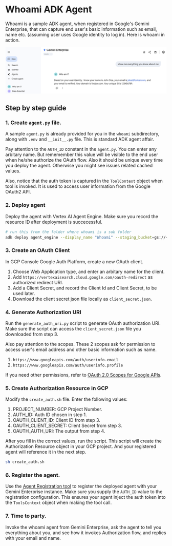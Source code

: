 # Whoami ADK Agent 

Whoami is a sample ADK agent, when registered in Google's Gemini Enterprise, that can capture end user's basic information such as email, name etc. (assuming user uses Google identity to log in). Here is whoami in action.

![whoami screenshot](imgs/whoami.png)

## Step by step guide

### 1. Create `agent.py` file.

A sample `agent.py` is already provided for you in the `whoami` subdirectory, along with `.env` and `__init__.py` file. This is standard ADK agent affair. 

Pay attention to the `AUTH_ID` constant in the `agent.py`. You can enter any arbitary name. But rememember this value will be visible to the end user when he/she authorize the OAuth flow. Also it should be unique every time you deploy the agent. Otherwise you might see issues related cached values.

Also, notice that the auth token is captured in the `ToolContext` object when tool is invoked. It is used to access user information from the Google OAuth2 API.

### 2. Deploy agent
Deploy the agent with Vertex AI Agent Engine. Make sure you record the resource ID after deployment is succecessful.

```sh
# run this from the folder where whoami is a sub folder
adk deploy agent_engine --display_name "Whoami" --staging_bucket=gs://<staging_bucker> whoami
```

### 3. Create an OAuth Client

In GCP Console Google Auth Platform, create a new OAuth client. 
1. Choose Web Application type, and enter an arbitary name for the client.
2. Add `https://vertexaisearch.cloud.google.com/oauth-redirect` as authorized redirect URI. 
3. Add a Client Secret, and record the Client Id and Client Secret, to be used later. 
4. Download the client secret json file locally as `client_secret.json`. 

### 4. Generate Authorization URI

Run the `generate_auth_uri.py` script to generate OAuth authorization URI. Make sure the script can access the `client_secret.json` file you downloaded from step 3. 

Also pay attention to the scopes. These 2 scopes ask for permission to access user's email address and other basic information such as name. 
1. `https://www.googleapis.com/auth/userinfo.email`
2. `https://www.googleapis.com/auth/userinfo.profile`

If you need other permissions, refer to [OAuth 2.0 Scopes for Google APIs](https://developers.google.com/identity/protocols/oauth2/scopes).

### 5. Create Authorization Resource in GCP

Modify the `create_auth.sh` file. Enter the following values:
1. PROJECT_NUMBER: GCP Project Number.
2. AUTH_ID: Auth ID chosen in step 1.
3. OAUTH_CLIENT_ID: Client ID from step 3.
4. OAUTH_CLIENT_SECRET: Client Secret from step 3.
5. OAUTH_AUTH_URI: The output from step 4.

After you fill in the correct values, run the script. This script will create the Authorization Resource object in your GCP project. And your registered agent will reference it in the next step.

```sh
sh create_auth.sh
```

### 6. Register the agent.

Use the [Agent Registration tool](https://github.com/VeerMuchandi/agent_registration_tool) to register the deployed agent with your Gemini Enterprise instance. Make sure you supply the `AUTH_ID` value to the registration configuration. This ensures your agent inject the auth token into the `ToolsContext` object when making the tool call.

### 7. Time to party.

Invoke the whoami agent from Gemini Enterprise, ask the agent to tell you everything about you, and see how it invokes Authorization flow, and replies with your email and name.